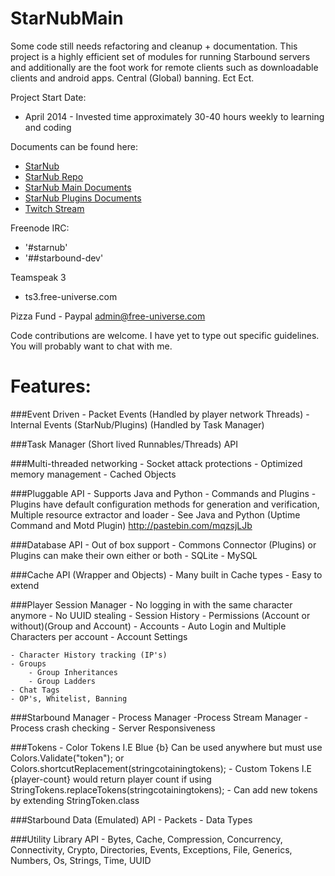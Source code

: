 StarNubMain
===========
Some code still needs refactoring and cleanup + documentation. This project is a highly efficient set of modules for running Starbound
servers and additionally are the foot work for remote clients such as downloadable clients and android apps. Central (Global) banning. Ect Ect.

Project Start Date: 
- April 2014 - Invested time approximately 30-40 hours weekly to learning and coding

Documents can be found here:
- [StarNub](http://starnub.org)
- [StarNub Repo](http://repo.starnub.org)
- [StarNub Main Documents](http://docs.starnub.org/main/)
- [StarNub Plugins Documents](http://docs.starnub.org/main/)
- [Twitch Stream](http://www.twitch.tv/Underbalanced/)


Freenode IRC:
- '#starnub'
- '##starbound-dev'

Teamspeak 3
- ts3.free-universe.com

Pizza Fund - Paypal
admin@free-universe.com

Code contributions are welcome. I have yet to type out specific guidelines. You will probably want to chat with me.


Features:
===========
###Event Driven 
	- Packet Events (Handled by player network Threads)
	- Internal Events (StarNub/Plugins) (Handled by Task Manager)
	

###Task Manager (Short lived Runnables/Threads) API

###Multi-threaded networking
	- Socket attack protections
	- Optimized memory management
	- Cached Objects

###Pluggable API
    - Supports Java and Python
    - Commands and Plugins
    - Plugins have default configuration methods for generation and verification, Multiple resource extractor and loader
	- See Java and Python (Uptime Command and Motd Plugin) http://pastebin.com/mqzsjLJb

###Database API - Out of box support 
	- Commons Connector (Plugins) or Plugins can make their own either or both
	- SQLite
	- MySQL

###Cache API (Wrapper and Objects)
	- Many built in Cache types
	- Easy to extend

###Player Session Manager
	- No logging in with the same character anymore
	- No UUID stealing
	- Session History
	- Permissions (Account or without)(Group and Account)
	- Accounts
		- Auto Login and Multiple Characters per account
		- Account Settings

	- Character History tracking (IP's)
	- Groups
		- Group Inheritances
		- Group Ladders
	- Chat Tags
	- OP's, Whitelist, Banning

###Starbound Manager
	- Process Manager
		-Process Stream Manager
	- Process crash checking
	- Server Responsiveness

###Tokens
	- Color Tokens I.E Blue {b} Can be used anywhere but must use Colors.Validate("token"); or Colors.shortcutReplacement(stringcotainingtokens);
	- Custom Tokens I.E {player-count} would return player count if using StringTokens.replaceTokens(stringcotainingtokens);
		- Can add new tokens by extending StringToken.class 

###Starbound Data (Emulated) API
	- Packets
	- Data Types

###Utility Library API
	- Bytes, Cache, Compression, Concurrency, Connectivity,  Crypto,  Directories, Events, Exceptions, File, Generics, Numbers, Os, Strings, Time, UUID

